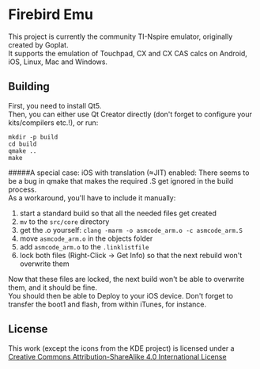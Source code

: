 Firebird Emu
==========

This project is currently the community TI-Nspire emulator, originally created by Goplat.  
It supports the emulation of Touchpad, CX and CX CAS calcs on Android, iOS, Linux, Mac and Windows.

Building
--------

First, you need to install Qt5.  
Then, you can either use Qt Creator directly (don't forget to configure your kits/compilers etc.!), or run:

```
mkdir -p build
cd build
qmake ..
make
```
#####A special case: iOS with translation (≈JIT) enabled:
There seems to be a bug in qmake that makes the required .S get ignored in the build process.  
As a workaround, you'll have to include it manually:

1. start a standard build so that all the needed files get created
2. `mv` to the `src/core` directory
3. get the .o yourself: `clang -marm -o asmcode_arm.o -c asmcode_arm.S`
4. move `asmcode_arm.o` in the objects folder
5. add `asmcode_arm.o` to the `.linklistfile`
6. lock both files (Right-Click -> Get Info) so that the next rebuild won't overwrite them

Now that these files are locked, the next build won't be able to overwrite them, and it should be fine.  
You should then be able to Deploy to your iOS device. Don't forget to transfer the boot1 and flash, from within iTunes, for instance.


License
-------
This work (except the icons from the KDE project) is licensed under a [Creative Commons Attribution-ShareAlike 4.0 International License](http://creativecommons.org/licenses/by-sa/4.0/)
